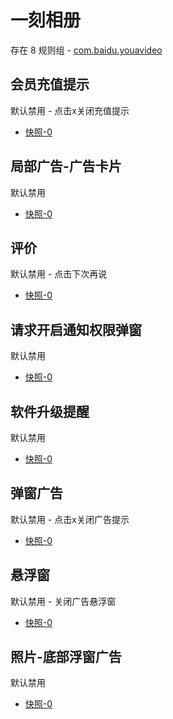 # 一刻相册

存在 8 规则组 - [com.baidu.youavideo](/src/apps/com.baidu.youavideo.ts)

## 会员充值提示

默认禁用 - 点击x关闭充值提示

- [快照-0](https://i.gkd.li/import/12970094)

## 局部广告-广告卡片

默认禁用

- [快照-0](https://i.gkd.li/import/13874124)

## 评价

默认禁用 - 点击下次再说

- [快照-0](https://i.gkd.li/import/12970094)

## 请求开启通知权限弹窗

默认禁用

- [快照-0](https://i.gkd.li/import/13413819)

## 软件升级提醒

默认禁用

- [快照-0](https://i.gkd.li/import/12597916)

## 弹窗广告

默认禁用 - 点击x关闭广告提示

- [快照-0](https://i.gkd.li/import/13048700)

## 悬浮窗

默认禁用 - 关闭广告悬浮窗

- [快照-0](https://i.gkd.li/import/12970088)

## 照片-底部浮窗广告

默认禁用

- [快照-0](https://i.gkd.li/import/13711475)
